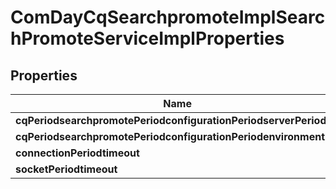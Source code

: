 
# ComDayCqSearchpromoteImplSearchPromoteServiceImplProperties

## Properties
Name | Type | Description | Notes
------------ | ------------- | ------------- | -------------
**cqPeriodsearchpromotePeriodconfigurationPeriodserverPerioduri** | [**ConfigNodePropertyString**](ConfigNodePropertyString.md) |  |  [optional]
**cqPeriodsearchpromotePeriodconfigurationPeriodenvironment** | [**ConfigNodePropertyString**](ConfigNodePropertyString.md) |  |  [optional]
**connectionPeriodtimeout** | [**ConfigNodePropertyInteger**](ConfigNodePropertyInteger.md) |  |  [optional]
**socketPeriodtimeout** | [**ConfigNodePropertyInteger**](ConfigNodePropertyInteger.md) |  |  [optional]



